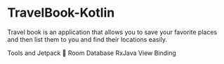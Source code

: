 # TravelBook-Kotlin
Travel book is an application that allows you to save your favorite places and then list them to you and find their locations easily.

Tools and Jetpack 🚀
Room Database
RxJava
View Binding
